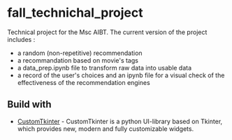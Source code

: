 # fall_technichal_project

Technical project for the Msc AIBT. The current version of the project includes :
- a random (non-repetitive) recommendation
- a recommandation based on movie's tags
- a data_prep.ipynb file to transform raw data into usable data
- a record of the user's choices and an ipynb file for a visual check of the effectiveness of the recommendation engines

## Build with
- [CustomTkinter](https://github.com/TomSchimansky/CustomTkinter) - CustomTkinter is a python UI-library based on Tkinter, which provides new, modern and fully customizable widgets.
